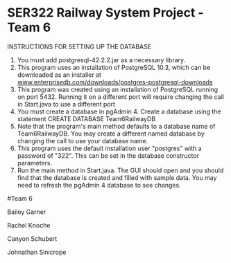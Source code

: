 # SER322 Railway System Project - Team 6

INSTRUCTIONS FOR SETTING UP THE DATABASE

1. You must add postgresql-42.2.2.jar as a necessary library. 
2. This program uses an installation of PostgreSQL 10.3, which can be downloaded as an installer at www.enterprisedb.com/downloads/postgres-postgresql-downloads
3. This program was created using an installation of PostgreSQL running on port 5432. Running it on a different port will require changing the call in Start.java to use a different port
4. You must create a database in pgAdmin 4. Create a database using the statement CREATE DATABASE Team6RailwayDB
5. Note that the program's main method defaults to a database name of Team6RailwayDB. You may create a different named database by changing the call to use your database name. 
6. This program uses the default installation user "postgres" with a password of "322". This can be set in the database constructor parameters. 
7. Run the main method in Start.java. The GUI should open and you should find that the database is created and filled with sample data. You may need to refresh the pgAdmin 4 database to see changes. 

#Team 6 

Bailey Garner

Rachel Knoche

Canyon Schubert

Johnathan Sinicrope
 
